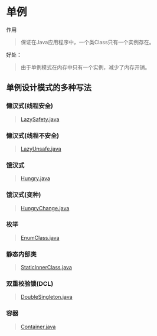 # 单例
作用
> 保证在Java应用程序中，一个类Class只有一个实例存在。

好处：
> 由于单例模式在内存中只有一个实例，减少了内存开销。

## 单例设计模式的多种写法
### 懒汉式(线程安全)
> [LazySafety.java](LazySafety.java)

### 懒汉式(线程不安全)
> [LazyUnsafe.java](LazyUnsafe.java)

### 饿汉式
> [Hungry.java](Hungry.java)

### 饿汉式(变种)
> [HungryChange.java](HungryChange.java)

### 枚举
> [EnumClass.java](EnumClass.java)

### 静态内部类
> [StaticInnerClass.java](StaticInnerClass.java)

### 双重校验锁(DCL)
> [DoubleSingleton.java](DoubleSingleton.java)

### 容器
> [Container.java](Container.java)


